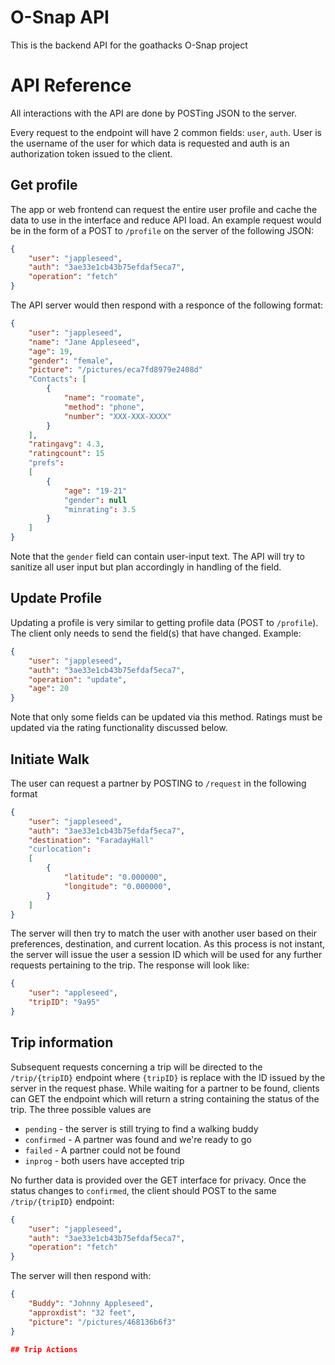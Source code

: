 # O-Snap API
This is the backend API for the goathacks O-Snap project

# API Reference
All interactions with the API are done by POSTing JSON to the server.

Every request to the endpoint will have 2 common fields: `user`, `auth`. User is the username of the user for which data is requested and auth is an authorization token issued to the client.

## Get profile
The app or web frontend can request the entire user profile and cache the data to use in the interface and reduce API load. An example request would be in the form of a POST to `/profile` on the server of the following JSON:
```JSON
{
	"user": "jappleseed",
	"auth": "3ae33e1cb43b75efdaf5eca7",
	"operation": "fetch"
}
```
The API server would then respond with a responce of the following format:
```JSON
{
	"user": "jappleseed",
	"name": "Jane Appleseed",
	"age": 19,
	"gender": "female",
	"picture": "/pictures/eca7fd8979e2408d"
	"Contacts": [
		{
			"name": "roomate",
			"method": "phone",
			"number": "XXX-XXX-XXXX"
		}
	],
	"ratingavg": 4.3,
	"ratingcount": 15
	"prefs": 
	[
		{
			"age": "19-21"
			"gender": null
			"minrating": 3.5
		}
	]
}
```
Note that the `gender` field can contain user-input text. The API will try to sanitize all user input but plan accordingly in handling of the field.

## Update Profile
Updating a profile is very similar to getting profile data (POST to `/profile`). The client only needs to send the field(s) that have changed.
Example:
```JSON
{
	"user": "jappleseed",
	"auth": "3ae33e1cb43b75efdaf5eca7",
	"operation": "update",
	"age": 20
}
```
Note that only some fields can be updated via this method. Ratings must be updated via the rating functionality discussed below.

## Initiate Walk
The user can request a partner by POSTING to `/request` in the following format
```JSON
{
	"user": "jappleseed",
	"auth": "3ae33e1cb43b75efdaf5eca7",
	"destination": "FaradayHall"
	"curlocation":
	[
		{
			"latitude": "0.000000",
			"longitude": "0.000000",
		}
	]
}
```

The server will then try to match the user with another user based on their preferences, destination, and current location. As this process is not instant, the server will issue the user a session ID which will be used for any further requests pertaining to the trip. The response will look like:

```JSON
{
	"user": "appleseed",
	"tripID": "9a95"
}
```

## Trip information
Subsequent requests concerning a trip will be directed to the `/trip/{tripID}` endpoint where `{tripID}` is replace with the ID issued by the server in the request phase. While waiting for a partner to be found, clients can GET the endpoint which will return a string containing the status of the trip. The three possible values are 
* `pending` - the server is still trying to find a walking buddy
* `confirmed` - A partner was found and we're ready to go
* `failed` - A partner could not be found
* `inprog` - both users have accepted trip

No further data is provided over the GET interface for privacy. Once the status changes to `confirmed`, the client should POST to the same `/trip/{tripID}` endpoint:
```JSON
{
	"user": "jappleseed",
	"auth": "3ae33e1cb43b75efdaf5eca7",
	"operation": "fetch"
}
```
The server will then respond with:
```JSON
{
	"Buddy": "Johnny Appleseed",
	"approxdist": "32 feet",
	"picture": "/pictures/468136b6f3"
}

## Trip Actions
